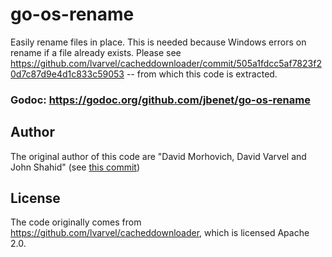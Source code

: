 # go-os-rename

Easily rename files in place. This is needed because Windows errors on rename if a file already exists. Please see https://github.com/lvarvel/cacheddownloader/commit/505a1fdcc5af7823f20d7c87d9e4d1c833c59053 -- from which this code is extracted.

### Godoc: https://godoc.org/github.com/jbenet/go-os-rename

## Author

The original author of this code are "David Morhovich, David Varvel and John Shahid" (see [this commit](https://github.com/lvarvel/cacheddownloader/commit/505a1fdcc5af7823f20d7c87d9e4d1c833c59053))

## License

The code originally comes from https://github.com/lvarvel/cacheddownloader, which is licensed Apache 2.0.

